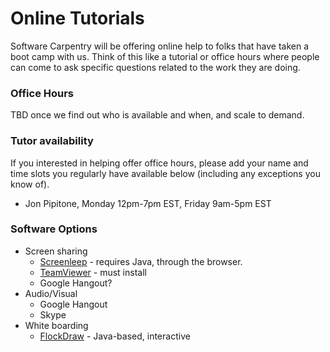 Online Tutorials
================

Software Carpentry will be offering online help to folks that have taken a boot
camp with us.  Think of this like a tutorial or office hours where people can
come to ask specific questions related to the work they are doing. 

### Office Hours

TBD once we find out who is available and when, and scale to demand. 

### Tutor availability 

If you interested in helping offer office hours, please add your name and time
slots you regularly have available below (including any exceptions you know of). 
 + Jon Pipitone, Monday 12pm-7pm EST, Friday 9am-5pm EST

### Software Options

 + Screen sharing
    + [Screenleep](http://screenleap.com) - requires Java, through the browser. 
    + [TeamViewer](http://teamviewer.com) - must install
    + Google Hangout? 
 + Audio/Visual
    + Google Hangout
    + Skype 
 + White boarding
    + [FlockDraw](http://flockdraw.com) - Java-based, interactive
